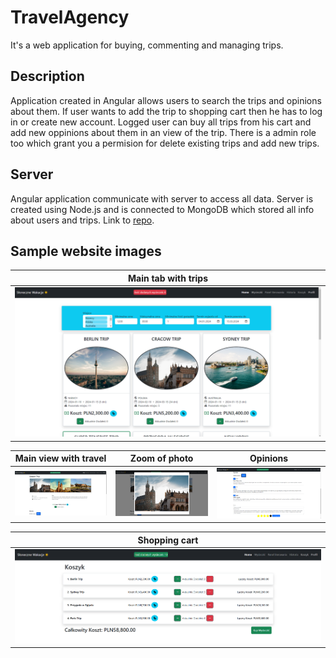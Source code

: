 # TravelAgency
It's a web application for buying, commenting and managing trips.

## Description
Application created in Angular allows users to search the trips and opinions about them. If user wants to add the trip to shopping cart then he has to log in or create new account.
Logged user can buy all trips from his cart and add new oppinions about them in an view of the trip.
There is a admin role too which grant you a permision for delete existing trips and add new trips.

## Server
Angular application communicate with server to access all data. Server is created using Node.js and is connected to MongoDB which stored all info about users and trips. Link to [repo](https://github.com/this0is0kuba/travel_agency_server).

## Sample website images

|            Main tab with trips              |
| ------------------------------------------- |
| <img src="images/travels.png"> |

|              Main view with travel        |              Zoom of photo                 |              Opinions                 |
| ----------------------------------------- |--------------------------------------------| --------------------------------------|
|<img src="images/trip.png"> | <img src="images/photo.png"> | <img src="images/opinions.png"> |

|              Shopping cart                  |
| ------------------------------------------- |
| <img src="images/shopping-cart.png"> |
